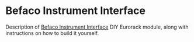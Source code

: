 # Befaco Instrument Interface
Description of [Befaco Instrument Interface](https://www.befaco.org/en/instrument-interface/) DIY
Eurorack module, along with instructions on how to build it yourself.
